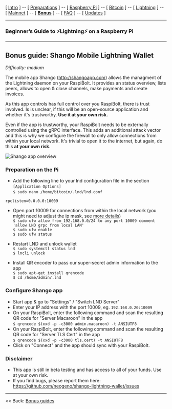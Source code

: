 [ [Intro](README.md) ] -- [ [Preparations](raspibolt_10_preparations.md) ] -- [ [Raspberry Pi](raspibolt_20_pi.md) ] -- [ [Bitcoin](raspibolt_30_bitcoin.md) ] -- [ [Lightning](raspibolt_40_lnd.md) ] -- [ [Mainnet](raspibolt_50_mainnet.md) ] -- [ [**Bonus**](raspibolt_60_bonus.md) ] -- [ [FAQ](raspibolt_faq.md) ] -- [ [Updates](raspibolt_updates.md) ]

------

### Beginner’s Guide to ️⚡Lightning️⚡ on a Raspberry Pi

------

## Bonus guide: Shango Mobile Lightning Wallet
*Difficulty: medium*

The mobile app Shango (http://shangoapp.com) allows the managment of the Lightning daemon on your RaspiBolt. It provides 
an status overview, lists peers, allows to open & close channels, make payments and create invoices.

As this app controls has full control over you RaspiBolt, there is trust involved. Is is unclear, if this will be an 
open-source application and whether it's trustworthy. **Use it at your own risk.**

Even if the app is trustworthy, your RaspiBolt needs to be externally controlled using the gRPC interface. This adds an 
additional attack vector and this is why we configure the firewall to only allow connections from within your local 
network. It's trivial to open it to the internet, but again, do this **at your own risk**.

![Shango app overview](images/60_shango.png)

### Preparation on the Pi

* Add the following line to your lnd configuration file in the section `[Application Options]`  
  `$ sudo nano /home/bitcoin/.lnd/lnd.conf`
  
```
rpclisten=0.0.0.0:10009
``` 

* Open port 10009 for connections from within the local network (you might need to adjust the ip mask, see [more details](https://github.com/Stadicus/guides/blob/shango/raspibolt/raspibolt_20_pi.md#hardening-your-pi))  
  `$ sudo ufw allow from 192.168.0.0/24 to any port 10009 comment 'allow LND grpc from local LAN'`  
  `$ sudo ufw enable`  
  `$ sudo ufw status`

* Restart LND and unlock wallet  
  `$ sudo systemctl status lnd`  
  `$ lncli unlock` 

* Install QR encoder to pass our super-secret admin information to the app  
  `$ sudo apt-get install qrencode`  
  `$ cd /home/admin/.lnd`  

### Configure Shango app
  
* Start app & go to "Settings" / "Switch LND Server"  
* Enter your IP address with the port 10009, eg. `192.168.0.20:10009`
* On your RaspiBolt, enter the following command and scan the resulting QR code for "Server Macaroon" in the app  
  `$ qrencode $(xxd -p -c3000 admin.macaroon) -t ANSIUTF8`  
* On your RaspiBolt, enter the following command and scan the resulting QR code for "Server TLS Cert" in the app  
  `$ qrencode $(xxd -p -c3000 tls.cert) -t ANSIUTF8`
* Click on "Connect" and the app should sync with your RaspiBolt.
  
### Disclaimer
* This app is still in beta testing and has access to all of your funds. Use at your own risk.
* If you find bugs, please report them here: https://github.com/neogeno/shango-lightning-wallet/issues
  
------

<< Back: [Bonus guides](raspibolt_60_bonus.md) 
